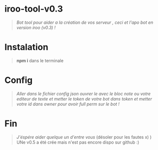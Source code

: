 # iroo-tool-v0.3

> *Bot tool pour aider a la création de vos serveur , ceci et l'apo bot en version iroo (v0.3)  !*

# Instalation

> **npm i** dans le terminale

# Config

> *Aller dans le fichier config json ouvrer le avec le bloc note ou votre editeur de texte et metter le token de votre bot dans token
et metter votre id dans owner pour avoir full perm sur le bot !*

# Fin

> *J'éspére aider  quelque un d'entre vous* (désoler pour les fautes x) )
> UNe v0.5 a été crée mais n'est pas encore dispo sur github :)
